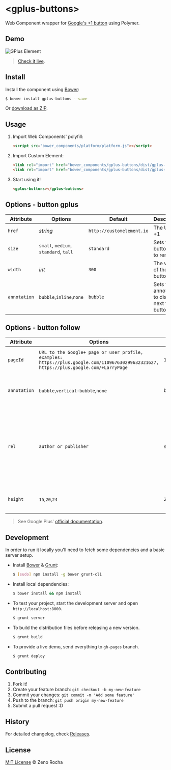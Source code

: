 # &lt;gplus-buttons&gt;

Web Component wrapper for [Google's +1 button](https://developers.google.com/+/web/+1button/) using Polymer.


## Demo

![GPlus Element](http://zno.io/Qvag/gplus-element.png)

> [Check it live](http://zenorocha.github.io/gplus-buttons).

## Install

Install the component using [Bower](http://bower.io/):

```sh
$ bower install gplus-buttons --save
```

Or [download as ZIP](https://github.com/zenorocha/gplus-buttons/archive/master.zip).

## Usage

1. Import Web Components' polyfill:

    ```html
    <script src="bower_components/platform/platform.js"></script>
    ```

2. Import Custom Element:

    ```html
    <link rel="import" href="bower_components/gplus-buttons/dist/gplus-one.html">
    <link rel="import" href="bower_components/gplus-buttons/dist/gplus-follow.html">
    ```

3. Start using it!

    ```html
    <gplus-buttons></gplus-buttons>
    ```

## Options - button gplus

Attribute    | Options                               | Default                   | Description
---          | ---                                   | ---                       | ---
`href`       | *string*                              | `http://customelement.io` | The URL to +1
`size`       | `small`, `medium`, `standard`, `tall` | `standard`                | Sets the +1 button size to render
`width`      | *int*                                 | `300`                     | The width of the button
`annotation`  | `bubble`,`inline`,`none`             | `bubble`                  | Sets the annotation to display next to the button.


## Options - button follow

Attribute    | Options                               | Default                   | Description
---          | ---                                   | ---                       | ---
`pageId`      | `URL to the Google+ page or user profile, examples: https://plus.google.com/110967630299632321627, https://plus.google.com/+LarryPage`  | `109325404047497404656`            | URL to the Google+ page or user profile
`annotation`  | `bubble`,`vertical-bubble`,`none`   | `bubble`                           | Sets the annotation to display next to the button.
`rel`         | `author or publisher`               | `string empty`                     | Describes the relationship of the entity defined at the href location to the page the badge is embedded.
`height`      | `15`,`20`,`24`                      | `20`                               | The pixel height of the button to render.

> See Google Plus' [official documentation](https://developers.google.com/+/web/+1button/).

## Development

In order to run it locally you'll need to fetch some dependencies and a basic server setup.

* Install [Bower](http://bower.io/) & [Grunt](http://gruntjs.com/):

    ```sh
    $ [sudo] npm install -g bower grunt-cli
    ```

* Install local dependencies:

    ```sh
    $ bower install && npm install
    ```

* To test your project, start the development server and open `http://localhost:8000`.

    ```sh
    $ grunt server
    ```

* To build the distribution files before releasing a new version.

    ```sh
    $ grunt build
    ```

* To provide a live demo, send everything to `gh-pages` branch.

    ```sh
    $ grunt deploy
    ```

## Contributing

1. Fork it!
2. Create your feature branch: `git checkout -b my-new-feature`
3. Commit your changes: `git commit -m 'Add some feature'`
4. Push to the branch: `git push origin my-new-feature`
5. Submit a pull request :D

## History

For detailed changelog, check [Releases](https://github.com/zenorocha/gplus-buttons/releases).

## License

[MIT License](http://zenorocha.mit-license.org/) © Zeno Rocha
